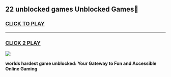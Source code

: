 
## 22 unblocked games Unblocked Games👋
<h3>
<a href="https://premium.freeplayer.one?title=22_unblocked_games&ref=16F">CLICK TO PLAY</a></h3>
<hr>

<h3>
<a href="https://premium.freeplayer.one?title=22_unblocked_games&ref=16F">CLICK 2 PLAY</a>
  
</h3>

<a href="https://premium.freeplayer.one?title=22_unblocked_games&ref=16F/"><img src="https://clearcache.store/games.png"></a>


**worlds hardest game unblocked: Your Gateway to Fun and Accessible Online Gaming**
